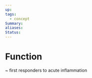 ```yaml
---
up: 
tags:
  - concept
Summary: 
aliases: 
Status:
---
```

# Function
~
first responders to acute inflammation
<!--SR:!2025-03-11,1,230-->